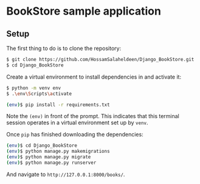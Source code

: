 # BookStore sample application

## Setup

The first thing to do is to clone the repository:

```sh
$ git clone https://github.com/HossamSalaheldeen/Django_BookStore.git
$ cd Django_BookStore
```

Create a virtual environment to install dependencies in and activate it:

```sh
$ python -m venv env
$ .\env\Scripts\activate
```

```sh
(env)$ pip install -r requirements.txt
```

Note the `(env)` in front of the prompt. This indicates that this terminal
session operates in a virtual environment set up by `venv`.

Once `pip` has finished downloading the dependencies:
```sh
(env)$ cd Django_BookStore
(env)$ python manage.py makemigrations
(env)$ python manage.py migrate
(env)$ python manage.py runserver
```
And navigate to `http://127.0.0.1:8000/books/`.
